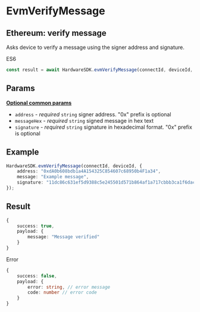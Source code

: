 # EvmVerifyMessage

## Ethereum: verify message

Asks device to verify a message using the signer address and signature.

ES6

```typescript
const result = await HardwareSDK.evmVerifyMessage(connectId, deviceId, params);
```

## Params

****[**Optional common params**](../../hardware-api/method-list/commonparams.md)****

* `address` - _required_ `string` signer address. "0x" prefix is optional
* `messageHex` - _required_ `string` signed message in hex text
* `signature` - _required_ `string` signature in hexadecimal format. "0x" prefix is optional

## Example

```typescript
HardwareSDK.evmVerifyMessage(connectId, deviceId, {
    address: "0xdA0b608bdb1a4A154325C854607c68950b4F1a34",
    message: "Example message",
    signature: "11dc86c631ef5d9388c5e245501d571b864af1a717cbbb3ca1f6dacbf330742957242aa52b36bbe7bb46dce6ff0ead0548cc5a5ce76d0aaed166fd40cb3fc6e51c",
});
```

## Result

```typescript
{
    success: true,
    payload: {
        message: "Message verified"
    }
}
```

Error

```typescript
{
    success: false,
    payload: {
        error: string, // error message
        code: number // error code
    }
}
```
